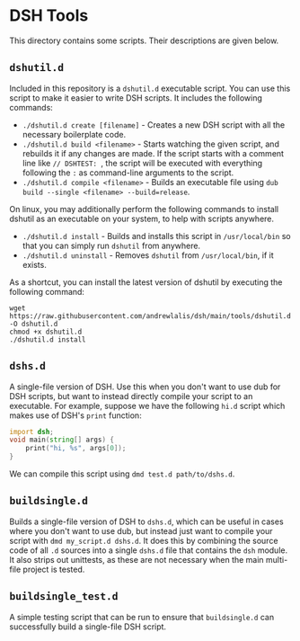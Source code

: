 # DSH Tools
This directory contains some scripts. Their descriptions are given below.

## `dshutil.d`
Included in this repository is a `dshutil.d` executable script. You can use this script to make it easier to write DSH scripts. It includes the following commands:
- `./dshutil.d create [filename]` - Creates a new DSH script with all the necessary boilerplate code.
- `./dshutil.d build <filename>` - Starts watching the given script, and rebuilds it if any changes are made. If the script starts with a comment line like `// DSHTEST: `, the script will be executed with everything following the `:` as command-line arguments to the script.
- `./dshutil.d compile <filename>` - Builds an executable file using `dub build --single <filename> --build=release`.

On linux, you may additionally perform the following commands to install dshutil as an executable on your system, to help with scripts anywhere.

- `./dshutil.d install` - Builds and installs this script in `/usr/local/bin` so that you can simply run `dshutil` from anywhere.
- `./dshutil.d uninstall` - Removes `dshutil` from `/usr/local/bin`, if it exists.

As a shortcut, you can install the latest version of dshutil by executing the following command:
```
wget https://raw.githubusercontent.com/andrewlalis/dsh/main/tools/dshutil.d -O dshutil.d
chmod +x dshutil.d
./dshutil.d install
```

## `dshs.d`
A single-file version of DSH. Use this when you don't want to use dub for DSH scripts, but want to instead directly compile your script to an executable. For example, suppose we have the following `hi.d` script which makes use of DSH's `print` function:
```d
import dsh;
void main(string[] args) {
    print("hi, %s", args[0]);
}
```
We can compile this script using `dmd test.d path/to/dshs.d`.

## `buildsingle.d`
Builds a single-file version of DSH to `dshs.d`, which can be useful in cases where you don't want to use dub, but instead just want to compile your script with `dmd my_script.d dshs.d`. It does this by combining the source code of all `.d` sources into a single `dshs.d` file that contains the `dsh` module. It also strips out unittests, as these are not necessary when the main multi-file project is tested.

## `buildsingle_test.d`
A simple testing script that can be run to ensure that `buildsingle.d` can successfully build a single-file DSH script.
